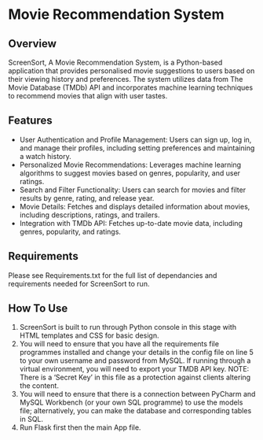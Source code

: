 # Movie Recommendation System
## Overview
ScreenSort, A Movie Recommendation System, is a Python-based application that provides personalised movie suggestions to users based on their viewing history and preferences. The system utilizes data from The Movie Database (TMDb) API and incorporates machine learning techniques to recommend movies that align with user tastes.

## Features
- User Authentication and Profile Management: Users can sign up, log in, and manage their profiles, including setting preferences and maintaining a watch history.
- Personalized Movie Recommendations: Leverages machine learning algorithms to suggest movies based on genres, popularity, and user ratings.
- Search and Filter Functionality: Users can search for movies and filter results by genre, rating, and release year.
- Movie Details: Fetches and displays detailed information about movies, including descriptions, ratings, and trailers.
- Integration with TMDb API: Fetches up-to-date movie data, including genres, popularity, and ratings.

## Requirements 

Please see Requirements.txt for the full list of dependancies and requirements needed for ScreenSort to run. 

## How To Use 

1. ScreenSort is built to run through Python console in this stage with HTML templates and CSS for basic design.
2. You will need to ensure that you have all the requirements file programmes installed and change your details in the config file on line 5 to your own username and password from MySQL. If running through a virtual environment, you will need to export your TMDB API key. NOTE: There is a ‘Secret Key’ in this file as a protection against clients altering the content.
3. You will need to ensure that there is a connection between PyCharm and MySQL Workbench (or your own SQL programme) to use the models file; alternatively, you can make the database and corresponding tables in SQL.
4. Run Flask first then the main App file.

